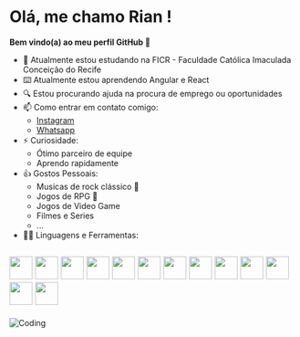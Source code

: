 # Olá, me chamo Rian ! 
**Bem vindo(a) ao meu perfil GitHub 👋**

- 📖 Atualmente estou estudando na FICR - Faculdade Católica Imaculada Conceição do Recife
- ⌨️ Atualmente estou aprendendo Angular e React
- 🔍 Estou procurando ajuda na procura de emprego ou oportunidades
- 📫 Como entrar em contato comigo: 
    - 	[Instagram](https://www.instagram.com/aceynnub/)
    - 	[Whatsapp](https://wa.me/qr/2IOLRC3WRR6EC1)
- ⚡ Curiosidade: 
    -  Ótimo parceiro de equipe
    -  Aprendo rapidamente
- 👍 Gostos Pessoais: 
	- Musicas de rock clássico 🎸
	- Jogos de RPG 🎲
	- Jogos de Video Game
	- Filmes e Series
	- ...
- 🧑‍💻 Linguagens e Ferramentas:

<img src="https://cdn.jsdelivr.net/gh/devicons/devicon/icons/html5/html5-original.svg" width="40" height="40"/> <img src="https://cdn.jsdelivr.net/gh/devicons/devicon/icons/css3/css3-original.svg" width="40"/> <img src="https://cdn.jsdelivr.net/gh/devicons/devicon/icons/javascript/javascript-original.svg" width="40"/> <img src="https://cdn.jsdelivr.net/gh/devicons/devicon/icons/typescript/typescript-original.svg" width="40"/> <img src="https://cdn.jsdelivr.net/gh/devicons/devicon/icons/nodejs/nodejs-original.svg" width="40"/> <img src="https://cdn.jsdelivr.net/gh/devicons/devicon/icons/react/react-original.svg" width="40"/> <img src="https://cdn.jsdelivr.net/gh/devicons/devicon/icons/angularjs/angularjs-plain.svg" width="40"/> <img src="https://cdn.jsdelivr.net/gh/devicons/devicon/icons/bootstrap/bootstrap-plain.svg" width="40"/> <img src="https://cdn.jsdelivr.net/gh/devicons/devicon/icons/express/express-original.svg" width="40"/> <img src="https://cdn.jsdelivr.net/gh/devicons/devicon/icons/git/git-original.svg" width="40"/> <img src="https://cdn.jsdelivr.net/gh/devicons/devicon/icons/npm/npm-original-wordmark.svg" width="40"/> <img src="https://cdn.jsdelivr.net/gh/devicons/devicon/icons/vscode/vscode-original.svg" width="40"/> <img src="https://cdn.jsdelivr.net/gh/devicons/devicon/icons/figma/figma-original.svg" width="40"/> 
---
![Coding](https://media1.giphy.com/media/qgQUggAC3Pfv687qPC/giphy.gif)
